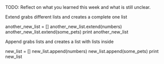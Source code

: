 TODO: Reflect on what you learned this week and what is still unclear.

Extend grabs different lists and creates a complete one list

another_new_list = []
another_new_list.extend(numbers)
another_new_list.extend(some_pets)
print another_new_list

Append grabs lists and creates a list with lists inside

new_list = []
new_list.append(numbers)
new_list.append(some_pets)
print new_list
